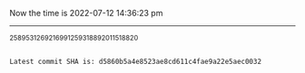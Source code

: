 Now the time is 2022-07-12 14:36:23 pm

---

<small>2589531269216991259318892011518820</small>

```txt

Latest commit SHA is: d5860b5a4e8523ae8cd611c4fae9a22e5aec0032
```

